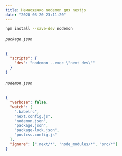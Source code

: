 ```yaml
---
title: Немножечко nodemon для nextjs
date: "2020-03-20 23:11:20"
---
```


```bash
npm install --save-dev nodemon
```

###### `package.json`

```json
{
  "scripts": {
    "dev": "nodemon --exec \"next dev\""
  }
}
```

###### `nodemon.json`

```json
{
  "verbose": false,
  "watch": [
    ".babelrc",
    "next.config.js",
    "nodemon.json",
    "package.json",
    "package-lock.json",
    "postcss.config.js"
  ],
  "ignore": [".next/*", "node_modules/*", "src/*"]
}
```
